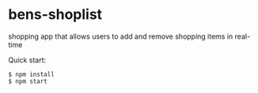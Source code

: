 # bens-shoplist
shopping app that allows users to add and remove shopping items in real-time


Quick start:

```
$ npm install
$ npm start
````